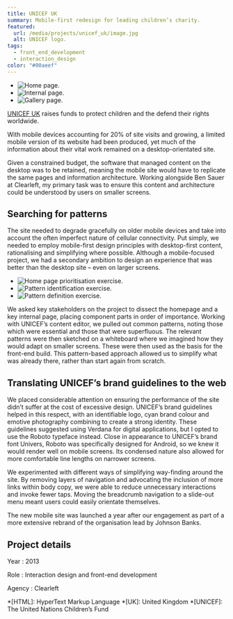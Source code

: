 ```yaml
---
title: UNICEF UK
summary: Mobile-first redesign for leading children’s charity.
featured:
  url: /media/projects/unicef_uk/image.jpg
  alt: UNICEF logo.
tags:
  - front_end_development
  - interaction_design
color: "#00aeef"
---
```


- ![Home page.](/media/projects/unicef_uk/home.png#screenshot)
- ![Internal page.](/media/projects/unicef_uk/info.png#screenshot)
- ![Gallery page.](/media/projects/unicef_uk/gallery.png#screenshot)

[UNICEF UK][1] raises funds to protect children and the defend their rights worldwide.

With mobile devices accounting for 20% of site visits and growing, a limited mobile version of its website had been produced, yet much of the information about their vital work remained on a desktop-orientated site.

Given a constrained budget, the software that managed content on the desktop was to be retained, meaning the mobile site would have to replicate the same pages and information architecture. Working alongside Ben Sauer at Clearleft, my primary task was to ensure this content and architecture could be understood by users on smaller screens.

## Searching for patterns

The site needed to degrade gracefully on older mobile devices and take into account the often imperfect nature of cellular connectivity. Put simply, we needed to employ mobile-first design principles with desktop-first content, rationalising and simplifying where possible. Although a mobile-focused project, we had a secondary ambition to design an experience that was better than the desktop site – even on larger screens.

- ![Home page prioritisation exercise.](/media/projects/unicef_uk/homepage_prioritisation.jpg)
- ![Pattern identification exercise.](/media/projects/unicef_uk/pattern_identification.jpg)
- ![Pattern definition exercise.](/media/projects/unicef_uk/pattern_definition.jpg)

We asked key stakeholders on the project to dissect the homepage and a key internal page, placing component parts in order of importance. Working with UNICEF’s content editor, we pulled out common patterns, noting those which were essential and those that were superfluous. The relevant patterns were then sketched on a whiteboard where we imagined how they would adapt on smaller screens. These were then used as the basis for the front-end build. This pattern-based approach allowed us to simplify what was already there, rather than start again from scratch.

## Translating UNICEF’s brand guidelines to the web

We placed considerable attention on ensuring the performance of the site didn’t suffer at the cost of excessive design. UNICEF’s brand guidelines helped in this respect, with an identifiable logo, cyan brand colour and emotive photography combining to create a strong identity. These guidelines suggested using Verdana for digital applications, but I opted to use the Roboto typeface instead. Close in appearance to UNICEF’s brand font Univers, Roboto was specifically designed for Android, so we knew it would render well on mobile screens. Its condensed nature also allowed for more comfortable line lengths on narrower screens.

We experimented with different ways of simplifying way-finding around the site. By removing layers of navigation and advocating the inclusion of more links within body copy, we were able to reduce unnecessary interactions and invoke fewer taps. Moving the breadcrumb navigation to a slide-out menu meant users could easily orientate themselves.

The new mobile site was launched a year after our engagement as part of a more extensive rebrand of the organisation lead by Johnson Banks.

## Project details

Year
: 2013

Role
: Interaction design and front-end development

Agency
: Clearleft

[1]: https://www.unicef.org.uk

*[HTML]: HyperText Markup Language
*[UK]: United Kingdom
*[UNICEF]: The United Nations Children’s Fund
